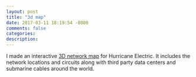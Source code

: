 ```yaml
---
layout: post
title: "3d map"
date: 2017-03-11 18:19:54 -0800
comments: false
categories: 
description: 
---
```


I made an interactive <a href="http://he.net/3d-map/">3D network map</a> for Hurricane Electric. It includes the network locations and circuits along with third party data centers and submarine cables around the world. 
